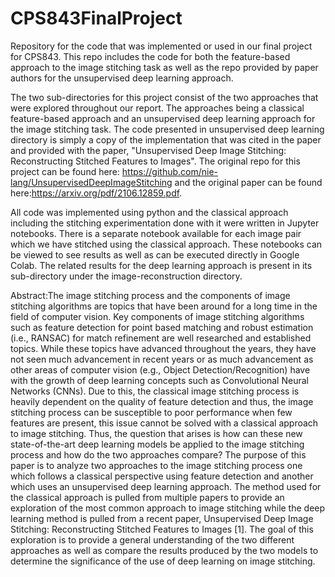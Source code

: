 # CPS843FinalProject
Repository for the code that was implemented or used in our final project for CPS843. This repo includes the code for both the feature-based approach to the image stitching task as well as the repo provided by paper authors for the unsupervised deep learning approach. 

The two sub-directories for this project consist of the two approaches that were explored throughout our report. The approaches being a classical feature-based approach and an 
unsupervised deep learning approach for the image stitching task. The code presented in unsupervised deep learning directory is simply a copy of the implementation that was cited 
in the paper and provided with the paper, "Unsupervised Deep Image Stitching: Reconstructing Stitched Features to Images". The original repo for this project can be found here: 
https://github.com/nie-lang/UnsupervisedDeepImageStitching and the original paper can be found here:https://arxiv.org/pdf/2106.12859.pdf.

All code was implemented using python and the classical approach including the stitching experimentation done with it were written in Jupyter notebooks. There is a separate 
notebook available for each image pair which we have stitched using the classical approach. These notebooks can be viewed to see results as well as can be executed directly in Google Colab. The related results for the deep learning approach is present in its sub-directory 
under the image-reconstruction directory.

Abstract:The image stitching process and the components of image stitching algorithms are topics that have been around for a long time in the field of computer vision. Key 
components of image stitching algorithms such as feature detection for point based matching and robust estimation (i.e., RANSAC) for match refinement are well researched and 
established topics. While these topics have advanced throughout the years, they have not seen much advancement in recent years or as much advancement as other areas of computer 
vision (e.g., Object Detection/Recognition) have with the growth of deep learning concepts such as Convolutional Neural Networks (CNNs). Due to this, the classical image stitching 
process is heavily dependent on the quality of feature detection and thus, the image stitching process can be susceptible to poor performance when few features are present, this 
issue cannot be solved with a classical approach to image stitching. Thus, the question that arises is how can these new state-of-the-art deep learning models be applied to the 
image stitching process and how do the two approaches compare? The purpose of this paper is to analyze two approaches to the image stitching process one which follows a classical 
perspective using feature detection and another which uses an unsupervised deep learning approach. The method used for the classical approach is pulled from multiple papers to 
provide an exploration of the most common approach to image stitching while the deep learning method is pulled from a recent paper, Unsupervised Deep Image Stitching: 
Reconstructing Stitched Features to Images [1]. The goal of this exploration is to provide a general understanding of the two different approaches as well as compare the results 
produced by the two models to determine the significance of the use of deep learning on image stitching. 
